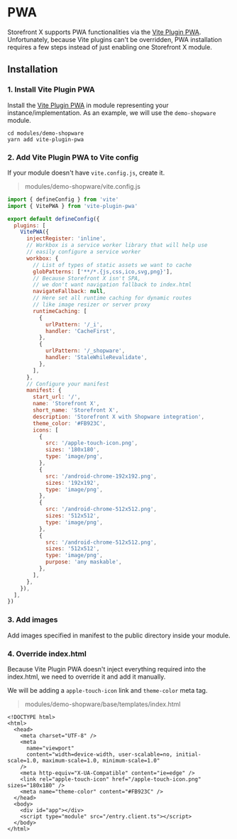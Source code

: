 # PWA

Storefront X supports PWA functionalities via the [Vite Plugin PWA](https://vite-plugin-pwa.netlify.app). Unfortunately, because Vite plugins can't be overridden, PWA installation requires a few steps instead of just enabling one Storefront X module.

## Installation

### 1. Install Vite Plugin PWA

Install the [Vite Plugin PWA](https://vite-plugin-pwa.netlify.app) in module representing your instance/implementation. As an example, we will use the `demo-shopware` module.

```
cd modules/demo-shopware
yarn add vite-plugin-pwa
```

### 2. Add Vite Plugin PWA to Vite config

If your module doesn't have `vite.config.js`, create it.

> modules/demo-shopware/vite.config.js

```js
import { defineConfig } from 'vite'
import { VitePWA } from 'vite-plugin-pwa'

export default defineConfig({
  plugins: [
    VitePWA({
      injectRegister: 'inline',
      // Workbox is a service worker library that will help use
      // easily configure a service worker
      workbox: {
        // List of types of static assets we want to cache
        globPatterns: ['**/*.{js,css,ico,svg,png}'],
        // Because Storefront X isn't SPA,
        // we don't want navigation fallback to index.html
        navigateFallback: null,
        // Here set all runtime caching for dynamic routes
        // like image resizer or server proxy
        runtimeCaching: [
          {
            urlPattern: '/_i',
            handler: 'CacheFirst',
          },
          {
            urlPattern: '/_shopware',
            handler: 'StaleWhileRevalidate',
          },
        ],
      },
      // Configure your manifest
      manifest: {
        start_url: '/',
        name: 'Storefront X',
        short_name: 'Storefront X',
        description: 'Storefront X with Shopware integration',
        theme_color: '#FB923C',
        icons: [
          {
            src: '/apple-touch-icon.png',
            sizes: '180x180',
            type: 'image/png',
          },
          {
            src: '/android-chrome-192x192.png',
            sizes: '192x192',
            type: 'image/png',
          },
          {
            src: '/android-chrome-512x512.png',
            sizes: '512x512',
            type: 'image/png',
          },
          {
            src: '/android-chrome-512x512.png',
            sizes: '512x512',
            type: 'image/png',
            purpose: 'any maskable',
          },
        ],
      },
    }),
  ],
})
```

### 3. Add images

Add images specified in manifest to the public directory inside your module.

### 4. Override index.html

Because Vite Plugin PWA doesn't inject everything required into the index.html, we need to override it and add it manually.

We will be adding a `apple-touch-icon` link and `theme-color` meta tag.

> modules/demo-shopware/base/templates/index.html

```html{10,11}
<!DOCTYPE html>
<html>
  <head>
    <meta charset="UTF-8" />
    <meta
      name="viewport"
      content="width=device-width, user-scalable=no, initial-scale=1.0, maximum-scale=1.0, minimum-scale=1.0"
    />
    <meta http-equiv="X-UA-Compatible" content="ie=edge" />
    <link rel="apple-touch-icon" href="/apple-touch-icon.png" sizes="180x180" />
    <meta name="theme-color" content="#FB923C" />
  </head>
  <body>
    <div id="app"></div>
    <script type="module" src="/entry.client.ts"></script>
  </body>
</html>
```
